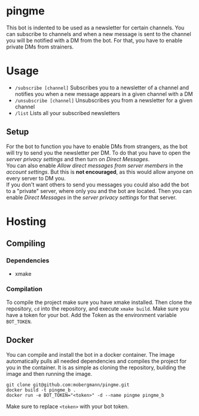 # pingme
This bot is indented to be used as a newsletter for certain channels.
You can subscribe to channels and when a new message is sent to the channel you will be notified with a DM from the bot.
For that, you have to enable private DMs from strainers.

# Usage
- `/subscribe [channel]` Subscribes you to a newsletter of a channel and notifies you when a new message appears in a given channel with a DM
- `/unsubscribe [channel]` Unsubscribes you from a newsletter for a given channel
- `/list` Lists all your subscribed newsletters

## Setup
For the bot to function you have to enable DMs from strangers, as the bot will try to send you the newsletter per DM.
To do that you have to open the _server privacy settings_ and then turn on _Direct Messages_.  
You can also enable _Allow direct messages from server members_ in the _account settings_. 
But this is **not encouraged**, as this would allow anyone on every server to DM you.  
If you don't want others to send you messages you could also add the bot to a "private" server, where only you and the bot are located.
Then you can enable _Direct Messages_ in the _server privacy settings_ for that server.

# Hosting
## Compiling
### Dependencies
- xmake

### Compilation
To compile the project make sure you have xmake installed.
Then clone the repository, `cd` into the repository, and execute `xmake build`.
Make sure you have a token for your bot.
Add the Token as the environment variable `BOT_TOKEN`.

## Docker
You can compile and install the bot in a docker container.
The image automatically pulls all needed dependencies and compiles the project for you in the container.
It is as simple as cloning the repository, building the image and then running the image.
```
git clone git@github.com:mobergmann/pingme.git
docker build -t pingme_b .
docker run -e BOT_TOKEN="<token>" -d --name pingme pingme_b
```
Make sure to replace `<token>` with your bot token.
